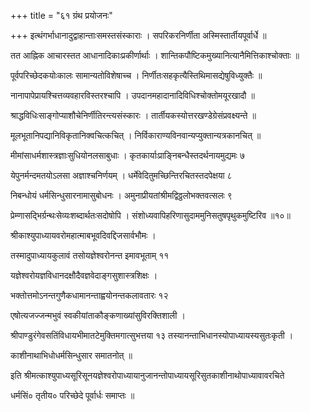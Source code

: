 +++
title = "६१ ग्रंथ प्रयोजनः"

+++
इत्थंगर्भाधानादुद्वाहान्ताःसमस्तसंस्काराः । सपरिकरनिर्णीता अस्मिस्तार्तीयपूर्वार्धे ॥

तत आह्निक आचारस्तत आधानादिकाःप्रकीर्णार्थाः । शान्तिकपौष्टिकमुख्यानित्यानैमित्तिकाश्चोक्ताः ॥

पूर्वपरिच्छेदकयोःकालः सामान्यतोविशेषाच्च । निर्णीतःसहकृत्यैस्तिथिमासद्येषुविध्युक्तैः ॥

नानापापेप्रायश्चित्तव्यवहारविस्तरश्चापि । उपदानमहादानादिविधिश्चोक्तोमयूरखादौ ॥

श्राद्धविधिःसाङ्गोप्याशौचेनिर्णीतिरन्त्यसंस्कारः । तार्तीयकस्योत्तरखण्डेग्रेसंप्रवक्ष्यन्ते ॥

मूलभूतानिपद्यानिविकृतानिक्वचित्कचित् । निर्विकाराण्यविनवान्यप्युक्तान्यत्रकानचित् ॥

मीमांसाधर्मशास्त्रज्ञाःसुधियोनलसाबुधाः । कृतकार्याःप्राङ्निबन्धैस्तदर्थनायमुद्यमः ७

येपुनर्मन्दमतयोऽलसा अज्ञाश्चनिर्णयम् । धर्मेवेदितुमच्छिन्तिरचितस्तदपेक्षया ८

निबन्धोयं धर्मसिन्धुसारनामासुबोधनः । अमुनाप्रीयतांश्रीमद्विठ्ठलोभक्तवत्सलः ९

प्रेम्णासद्भिर्ग्रन्थःसेव्यःशब्दार्थतःसदोषोपि । संशोध्यवापिहरिणासुदाममुनिसतुषपृथुकमुष्टिरिव ॥१०॥

श्रीकाश्युपाध्यायवरोमहात्माबभूवदिवद्दिजसार्वभौमः ।

तस्मादुपाध्यायकुलावं तसोयज्ञेश्वरोनन्त इमावभूताम् ११

यज्ञेश्वरोयज्ञविधानदक्षौदैवज्ञवेदाङ्गसुशास्त्रशिक्षः ।

भक्तोत्तमोऽनन्तगुणैकधामानन्ताह्वयोनन्तकलावतारः १२

एषोत्यजज्जन्मभुवं स्वकीयांताकौङ्कणाख्यांसुविरक्तिशाली ।

श्रीपाण्डुरंगेवसतिंविधायभीमातटेमुक्तिमगात्सुभत्तया १३ तस्यानन्ताभिधानस्योपाध्यायस्यसुतःकृती ।

काशीनाथाभिधोधर्मसिन्धुसार समातनोत् ॥

इति श्रीमत्काश्युपाध्यसूरिसूनयज्ञेश्वरोपाध्यायानुजानन्तोपाध्यायसूरिसुतकाशीनाथोपाध्यावावरचिते

धर्मसिं० तृतीय० परिच्छेदे पूर्वार्धः समाप्तः ॥
